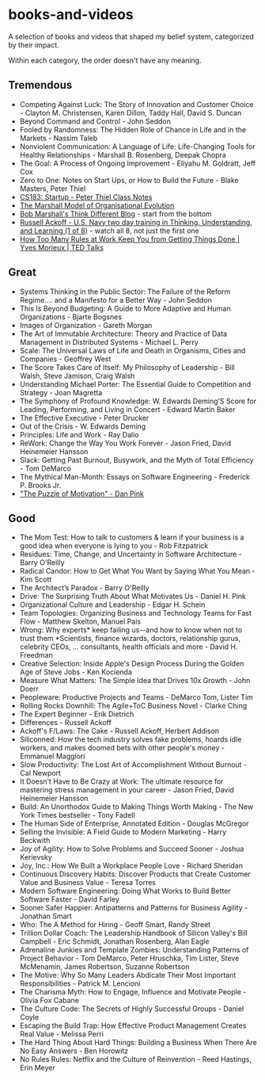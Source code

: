 # books-and-videos
A selection of books and videos that shaped my belief system, categorized by their impact.

Within each category, the order doesn't have any meaning.

## Tremendous

- Competing Against Luck: The Story of Innovation and Customer Choice - Clayton M. Christensen, Karen Dillon, Taddy Hall, David S.  Duncan
- Beyond Command and Control - John Seddon
- Fooled by Randomness: The Hidden Role of Chance in Life and in the Markets - Nassim Taleb
- Nonviolent Communication: A Language of Life: Life-Changing Tools for Healthy Relationships - Marshall B. Rosenberg, Deepak Chopra
- The Goal: A Process of Ongoing Improvement - Eliyahu M. Goldratt, Jeff Cox
- Zero to One: Notes on Start Ups, or How to Build the Future - Blake Masters, Peter Thiel
- [CS183: Startup - Peter Thiel Class Notes](https://blakemasters.tumblr.com/peter-thiels-cs183-startup)
- [The Marshall Model of Organisational Evolution](https://flowchainsensei.wordpress.com/wp-content/uploads/2019/08/fbwpmmoe51.pdf)
- [Bob Marshall's Think Different Blog](https://flowchainsensei.wordpress.com/archive-3/) - start from the bottom
- [Russell Ackoff - U.S. Navy two day training in Thinking, Understanding, and Learning (1 of 8)](https://www.youtube.com/watch?v=IK0ivV1GEoU) - watch all 8, not just the first one
- [How Too Many Rules at Work Keep You from Getting Things Done | Yves Morieux | TED Talks](https://www.youtube.com/watch?v=t__NoFstCmQ)

## Great

- Systems Thinking in the Public Sector: The Failure of the Reform Regime.... and a Manifesto for a Better Way - John Seddon
- This Is Beyond Budgeting: A Guide to More Adaptive and Human Organizations - Bjarte Bogsnes
- Images of Organization - Gareth Morgan
- The Art of Immutable Architecture: Theory and Practice of Data Management in Distributed Systems - Michael L. Perry
- Scale: The Universal Laws of Life and Death in Organisms, Cities and Companies - Geoffrey West
- The Score Takes Care of Itself: My Philosophy of Leadership - Bill Walsh, Steve Jamison, Craig Walsh
- Understanding Michael Porter: The Essential Guide to Competition and Strategy - Joan Magretta
- The Symphony of Profound Knowledge: W. Edwards Deming’S Score for Leading, Performing, and Living in Concert - Edward Martin Baker
- The Effective Executive - Peter Drucker
- Out of the Crisis - W. Edwards Deming
- Principles: Life and Work - Ray Dalio
- ReWork: Change the Way You Work Forever - Jason Fried, David Heinemeier Hansson
- Slack: Getting Past Burnout, Busywork, and the Myth of Total Efficiency - Tom DeMarco
- The Mythical Man-Month: Essays on Software Engineering - Frederick P. Brooks Jr.
- ["The Puzzle of Motivation" - Dan Pink](https://www.youtube.com/watch?v=rrkrvAUbU9Y)

## Good

- The Mom Test: How to talk to customers & learn if your business is a good idea when everyone is lying to you - Rob Fitzpatrick
- Residues: Time, Change, and Uncertainty in Software Architecture - Barry O'Reilly
- Radical Candor: How to Get What You Want by Saying What You Mean - Kim Scott
- The Architect’s Paradox - Barry O'Reilly
- Drive: The Surprising Truth About What Motivates Us - Daniel H. Pink
- Organizational Culture and Leadership - Edgar H. Schein
- Team Topologies: Organizing Business and Technology Teams for Fast Flow - Matthew Skelton, Manuel Pais
- Wrong: Why experts* keep failing us--and how to know when not to trust them *Scientists, finance wizards, doctors, relationship gurus, celebrity CEOs, ... consultants, health officials and more - David H. Freedman
- Creative Selection: Inside Apple's Design Process During the Golden Age of Steve Jobs - Ken Kocienda
- Measure What Matters: The Simple Idea that Drives 10x Growth - John Doerr
- Peopleware: Productive Projects and Teams - DeMarco Tom, Lister Tim
- Rolling Rocks Downhill: The Agile+ToC Business Novel - Clarke Ching
- The Expert Beginner - Erik Dietrich
- Differences - Russell Ackoff
- Ackoff's F/Laws: The Cake - Russell Ackoff, Herbert Addison
- Siliconned: How the tech industry solves fake problems, hoards idle workers, and makes doomed bets with other people's money - Emmanuel Maggiori
- Slow Productivity: The Lost Art of Accomplishment Without Burnout - Cal Newport
- It Doesn’t Have to Be Crazy at Work: The ultimate resource for mastering stress management in your career - Jason Fried, David Heinemeier Hansson
- Build: An Unorthodox Guide to Making Things Worth Making - The New York Times bestseller - Tony Fadell
- The Human Side of Enterprise, Annotated Edition - Douglas McGregor
- Selling the Invisible: A Field Guide to Modern Marketing - Harry Beckwith
- Joy of Agility: How to Solve Problems and Succeed Sooner - Joshua Kerievsky
- Joy, Inc.: How We Built a Workplace People Love - Richard Sheridan
- Continuous Discovery Habits: Discover Products that Create Customer Value and Business Value - Teresa Torres
- Modern Software Engineering: Doing What Works to Build Better Software Faster - David Farley
- Sooner Safer Happier: Antipatterns and Patterns for Business Agility - Jonathan Smart
- Who: The A Method for Hiring - Geoff Smart, Randy Street
- Trillion Dollar Coach: The Leadership Handbook of Silicon Valley's Bill Campbell - Eric Schmidt, Jonathan Rosenberg, Alan Eagle
- Adrenaline Junkies and Template Zombies: Understanding Patterns of Project Behavior - Tom DeMarco, Peter Hruschka, Tim Lister, Steve McMenamin, James Robertson, Suzanne Robertson
- The Motive: Why So Many Leaders Abdicate Their Most Important Responsibilities - Patrick M. Lencioni
- The Charisma Myth: How to Engage, Influence and Motivate People - Olivia Fox Cabane
- The Culture Code: The Secrets of Highly Successful Groups - Daniel Coyle
- Escaping the Build Trap: How Effective Product Management Creates Real Value - Melissa Perri
- The Hard Thing About Hard Things: Building a Business When There Are No Easy Answers - Ben Horowitz
- No Rules Rules: Netflix and the Culture of Reinvention - Reed Hastings, Erin Meyer
